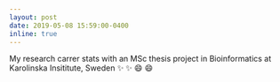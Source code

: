 ```yaml
---
layout: post
date: 2019-05-08 15:59:00-0400
inline: true
---
```


My research carrer stats with an MSc thesis project in Bioinformatics at Karolinska Insititute, Sweden :sparkles: :sparkles: :smile: :smile:
